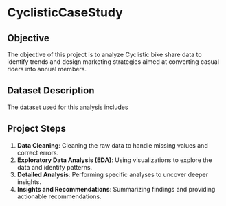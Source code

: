 # CyclisticCaseStudy

## Objective
The objective of this project is to analyze Cyclistic bike share data to identify trends and design marketing strategies aimed at converting casual riders into annual members.

## Dataset Description
The dataset used for this analysis includes 

## Project Steps
1. **Data Cleaning**: Cleaning the raw data to handle missing values and correct errors.
2. **Exploratory Data Analysis (EDA)**: Using visualizations to explore the data and identify patterns.
3. **Detailed Analysis**: Performing specific analyses to uncover deeper insights.
4. **Insights and Recommendations**: Summarizing findings and providing actionable recommendations.

